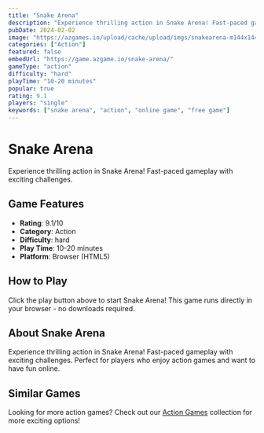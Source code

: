 ```yaml
---
title: "Snake Arena"
description: "Experience thrilling action in Snake Arena! Fast-paced gameplay with exciting challenges."
pubDate: 2024-02-02
image: "https://azgames.io/upload/cache/upload/imgs/snakearena-m144x144.webp"
categories: ["Action"]
featured: false
embedUrl: "https://game.azgame.io/snake-arena/"
gameType: "action"
difficulty: "hard"
playTime: "10-20 minutes"
popular: true
rating: 9.1
players: "single"
keywords: ["snake arena", "action", "online game", "free game"]
---
```


# Snake Arena

Experience thrilling action in Snake Arena! Fast-paced gameplay with exciting challenges.

## Game Features

- **Rating**: 9.1/10
- **Category**: Action
- **Difficulty**: hard
- **Play Time**: 10-20 minutes
- **Platform**: Browser (HTML5)

## How to Play

Click the play button above to start Snake Arena! This game runs directly in your browser - no downloads required.

## About Snake Arena

Experience thrilling action in Snake Arena! Fast-paced gameplay with exciting challenges. Perfect for players who enjoy action games and want to have fun online.

## Similar Games

Looking for more action games? Check out our [Action Games](/categories/action) collection for more exciting options!
